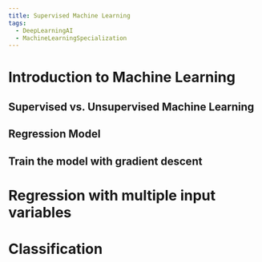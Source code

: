 ```yaml
---
title: Supervised Machine Learning
tags:
  - DeepLearningAI
  - MachineLearningSpecialization
---
```

# Introduction to Machine Learning
## Supervised vs. Unsupervised Machine Learning

## Regression Model

## Train the model with gradient descent

# Regression with multiple input variables


# Classification
